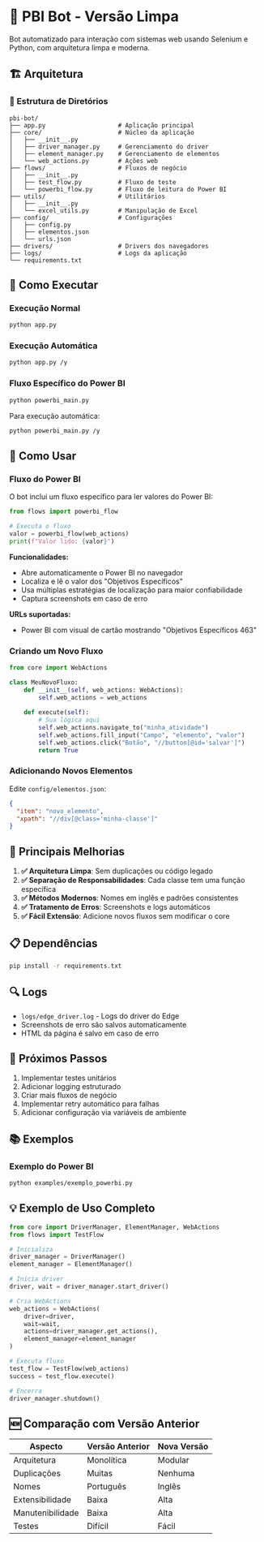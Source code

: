 # 🤖 PBI Bot - Versão Limpa

Bot automatizado para interação com sistemas web usando Selenium e Python, com arquitetura limpa e moderna.

## 🏗️ Arquitetura

### 📁 Estrutura de Diretórios
```
pbi-bot/
├── app.py                    # Aplicação principal
├── core/                     # Núcleo da aplicação
│   ├── __init__.py
│   ├── driver_manager.py     # Gerenciamento do driver
│   ├── element_manager.py    # Gerenciamento de elementos
│   └── web_actions.py        # Ações web
├── flows/                    # Fluxos de negócio
│   ├── __init__.py
│   ├── test_flow.py          # Fluxo de teste
│   └── powerbi_flow.py       # Fluxo de leitura do Power BI
├── utils/                    # Utilitários
│   ├── __init__.py
│   └── excel_utils.py        # Manipulação de Excel
├── config/                   # Configurações
│   ├── config.py
│   ├── elementos.json
│   └── urls.json
├── drivers/                  # Drivers dos navegadores
├── logs/                     # Logs da aplicação
└── requirements.txt
```

## 🚀 Como Executar

### Execução Normal
```bash
python app.py
```

### Execução Automática
```bash
python app.py /y
```

### Fluxo Específico do Power BI
```bash
python powerbi_main.py
```

Para execução automática:
```bash
python powerbi_main.py /y
```

## 🧪 Como Usar

### Fluxo do Power BI

O bot inclui um fluxo específico para ler valores do Power BI:

```python
from flows import powerbi_flow

# Executa o fluxo
valor = powerbi_flow(web_actions)
print(f"Valor lido: {valor}")
```

**Funcionalidades:**
- Abre automaticamente o Power BI no navegador
- Localiza e lê o valor dos "Objetivos Específicos"
- Usa múltiplas estratégias de localização para maior confiabilidade
- Captura screenshots em caso de erro

**URLs suportadas:**
- Power BI com visual de cartão mostrando "Objetivos Específicos 463"

### Criando um Novo Fluxo

```python
from core import WebActions

class MeuNovoFluxo:
    def __init__(self, web_actions: WebActions):
        self.web_actions = web_actions
    
    def execute(self):
        # Sua lógica aqui
        self.web_actions.navigate_to("minha_atividade")
        self.web_actions.fill_input("Campo", "elemento", "valor")
        self.web_actions.click("Botão", "//button[@id='salvar']")
        return True
```

### Adicionando Novos Elementos

Edite `config/elementos.json`:
```json
{
  "item": "novo_elemento",
  "xpath": "//div[@class='minha-classe']"
}
```

## 🔧 Principais Melhorias

1. **✅ Arquitetura Limpa**: Sem duplicações ou código legado
2. **✅ Separação de Responsabilidades**: Cada classe tem uma função específica
3. **✅ Métodos Modernos**: Nomes em inglês e padrões consistentes
4. **✅ Tratamento de Erros**: Screenshots e logs automáticos
5. **✅ Fácil Extensão**: Adicione novos fluxos sem modificar o core

## 📋 Dependências

```bash
pip install -r requirements.txt
```

## 🔍 Logs

- `logs/edge_driver.log` - Logs do driver do Edge
- Screenshots de erro são salvos automaticamente
- HTML da página é salvo em caso de erro

## 🎯 Próximos Passos

1. Implementar testes unitários
2. Adicionar logging estruturado
3. Criar mais fluxos de negócio
4. Implementar retry automático para falhas
5. Adicionar configuração via variáveis de ambiente

## 📚 Exemplos

### Exemplo do Power BI
```bash
python examples/exemplo_powerbi.py
```

## 💡 Exemplo de Uso Completo

```python
from core import DriverManager, ElementManager, WebActions
from flows import TestFlow

# Inicializa
driver_manager = DriverManager()
element_manager = ElementManager()

# Inicia driver
driver, wait = driver_manager.start_driver()

# Cria WebActions
web_actions = WebActions(
    driver=driver,
    wait=wait,
    actions=driver_manager.get_actions(),
    element_manager=element_manager
)

# Executa fluxo
test_flow = TestFlow(web_actions)
success = test_flow.execute()

# Encerra
driver_manager.shutdown()
```

## 🆕 Comparação com Versão Anterior

| Aspecto | Versão Anterior | Nova Versão |
|---------|----------------|-------------|
| Arquitetura | Monolítica | Modular |
| Duplicações | Muitas | Nenhuma |
| Nomes | Português | Inglês |
| Extensibilidade | Baixa | Alta |
| Manutenibilidade | Baixa | Alta |
| Testes | Difícil | Fácil |